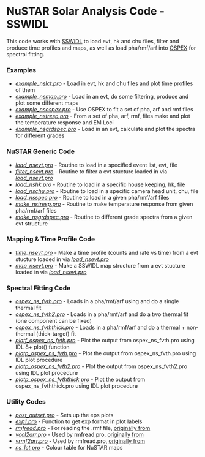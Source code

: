 # NuSTAR Solar Analysis Code - SSWIDL

This code works with [SSWIDL](http://www.lmsal.com/solarsoft/ssw_setup.html) to load evt, hk and chu files, filter and produce time profiles and maps, as well as load pha/rmf/arf into [OSPEX](https://hesperia.gsfc.nasa.gov/ssw/packages/spex/doc/ospex_explanation.htm) for spectral fitting.

### Examples
* [*example_nslct.pro*](https://github.com/ianan/nsigh/blob/master/idl/example_nslct.pro) - Load in evt, hk and chu files and plot time profiles of them
* [*example_nsmap.pro*](https://github.com/ianan/nsigh/blob/master/idl/example_nsmap.pro) - Load in an evt, do some filtering, produce and plot some different maps
* [*example_nsospex.pro*](https://github.com/ianan/nsigh/blob/master/idl/example_nsospex.pro) - Use OSPEX to fit a set of pha, arf and rmf files
* [*example_nstresp.pro*](https://github.com/ianan/nsigh/blob/master/idl/example_nstresp.pro) - From a set of pha, arf, rmf, files make and plot the temperature response and EM Loci
* [*example_nsgrdspec.pro*](https://github.com/ianan/nsigh/blob/master/idl/example_nsgrdspec.pro) - Load in an evt, calculate and plot the spectra for different grades


### NuSTAR Generic Code
* [*load_nsevt.pro*](https://github.com/ianan/nsigh/blob/master/idl/load_nsevt.pro) - Routine to load in a specified event list, evt, file
* [*filter_nsevt.pro*](https://github.com/ianan/nsigh/blob/master/idl/filter_nsevt.pro) - Routine to filter a evt stucture loaded in via  [*load_nsevt.pro*](https://github.com/ianan/nsigh/blob/master/idl/load_nsevt.pro)
* [*load_nshk.pro*](https://github.com/ianan/nsigh/blob/master/idl/load_nshk.pro) - Routine to load in a specific house keeping, hk, file
* [*load_nschu.pro*](https://github.com/ianan/nsigh/blob/master/idl/load_nschu.pro) - Routine to load in a specific camera head unit, chu, file
* [*load_nsspec.pro*](https://github.com/ianan/nsigh/blob/master/idl/load_nsspec.pro) - Routine to load in a given pha/rmf/arf files
* [*make_nstresp.pro*](https://github.com/ianan/nsigh/blob/master/idl/make_nstresp.pro) - Routine to make temperature response from given pha/rmf/arf files
* [*make_nsgrdspec.pro*](https://github.com/ianan/nsigh/blob/master/idl/make_nsgrdspec.pro) - Routine to different grade spectra from a given evt structure

### Mapping & Time Profile Code
* [*time_nsevt.pro*](https://github.com/ianan/nsigh/blob/master/idl/time_nsevt.pro) - Make a time profile (counts and rate vs time) from a evt stucture loaded in via  [*load_nsevt.pro*](https://github.com/ianan/nsigh/blob/master/idl/load_nsevt.pro)
* [*map_nsevt.pro*](https://github.com/ianan/nsigh/blob/master/idl/map_nsevt.pro) - Make a SSWIDL map structure from a evt stucture loaded in via  [*load_nsevt.pro*](https://github.com/ianan/nsigh/blob/master/idl/load_nsevt.pro)

### Spectral Fitting Code
* [*ospex_ns_fvth.pro*](https://github.com/ianan/nsigh/blob/master/idl/ospex_ns_fvth.pro) - Loads in a pha/rmf/arf using and do a single thermal fit
* [*ospex_ns_fvth2.pro*](https://github.com/ianan/nsigh/blob/master/idl/ospex_ns_fvth2.pro) - Loads in a pha/rmf/arf and do a two thermal fit (one component can be fixed)
* [*ospex_ns_fvththick.pro*](https://github.com/ianan/nsigh/blob/master/idl/ospex_ns_fvththick.pro) - Loads in a pha/rmf/arf and do a thermal + non-thermal (thick-target) fit
* [*plotf_ospex_ns_fvth.pro*](https://github.com/ianan/nsigh/blob/master/idl/plotf_ospex_ns_fvth.pro) - Plot the output from ospex_ns_fvth.pro using IDL 8+ plot() function
* [*plotp_ospex_ns_fvth.pro*](https://github.com/ianan/nsigh/blob/master/idl/plotp_ospex_ns_fvth.pro) - Plot the output from ospex_ns_fvth.pro using IDL plot procedure
* [*plotp_ospex_ns_fvth2.pro*](https://github.com/ianan/nsigh/blob/master/idl/plotp_ospex_ns_fvth2.pro) - Plot the output from ospex_ns_fvth2.pro using IDL plot procedure
* [*plotp_ospex_ns_fvththick.pro*](https://github.com/ianan/nsigh/blob/master/idl/plotp_ospex_ns_fvththick.pro) - Plot the output from ospex_ns_fvththick.pro using IDL plot procedure

### Utility Codes
* [*post_outset.pro*](https://github.com/ianan/nsigh/blob/master/idl/post_outset.pro) - Sets up the eps plots
* [*exp1.pro*](https://github.com/ianan/nsigh/blob/master/idl/exp1.pro) - Function to get exp format in plot labels
* [*rmfread.pro*](https://github.com/ianan/nsigh/blob/master/idl/rmfread.pro) - For reading the .rmf file, [originally from](https://lost-contact.mit.edu/afs/physics.wisc.edu/home/craigm/lib/idl/spectral/rmfread.pro)
* [*vcol2arr.pro*](https://github.com/ianan/nsigh/blob/master/idl/vcol2arr.pro) - Used by rmfread.pro, [originally from](https://lost-contact.mit.edu/afs/physics.wisc.edu/home/craigm/lib/idl/util/vcol2arr.pro)
* [*vrmf2arr.pro*](https://github.com/ianan/nsigh/blob/master/idl/vrmf2arr.pro) - Used by rmfread.pro, [originally from](https://lost-contact.mit.edu/afs/physics.wisc.edu/home/craigm/lib/idl/spectral/vrmf2arr.pro)
* [*ns_lct.pro*](https://github.com/ianan/nsigh/blob/master/idl/ns_lct.pro) - Colour table for NuSTAR maps